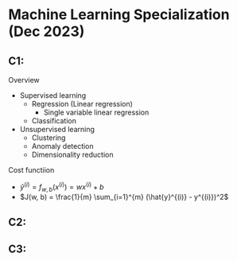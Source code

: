 # Machine Learning Specialization (Dec 2023)

## C1: 

Overview
- Supervised learning
  - Regression (Linear regression)
    - Single variable linear regression
  - Classification
- Unsupervised learning
  - Clustering
  - Anomaly detection
  - Dimensionality reduction

Cost functiion
- $\hat{y}^{(i)} = f_{w, b}(x^{(i)}) = wx^{(i)} + b$
- $J(w, b) = \frac{1}{m} \sum_{i=1}^{m} (\hat{y}^{(i)} - y^{(i)})^2$

## C2: 

## C3: 
